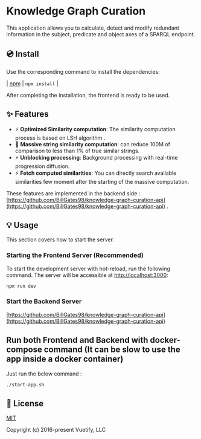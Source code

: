 # Knowledge Graph Curation

This application allows you to calculate, detect and modify redundant information in the subject, predicate and object axes of a SPARQL endpoint.

## 💿 Install

Use the corresponding command to install the dependencies:

| [npm](https://docs.npmjs.com/cli/v7/commands/npm-install)     | `npm install`  |

After completing the installation, the frontend is ready to be used.

## ✨ Features

- ⚡  **Optimized Similarity computation**: The similarity computation process is based on LSH algorithm .
- 🧩  **Massive string similarity computation**: can reduce 100M of comparison to less than 1% of true similar strings.
- ⚡  **Unblocking processing**: Background processing with real-time progression diffusion.
- ⚡ **Fetch computed similarities**: You can directly search available similarities few moment after the starting of the massive computation.

These features are implemented in the backend side : [https://github.com/BillGates98/knowledge-graph-curation-api](https://github.com/BillGates98/knowledge-graph-curation-api) .

## 💡 Usage

This section covers how to start the server.

### Starting the Frontend Server (Recommended)

To start the development server with hot-reload, run the following command. The server will be accessible at [http://localhost:3000](http://localhost:3000):

```bash
npm run dev
```

### Start the Backend Server

[https://github.com/BillGates98/knowledge-graph-curation-api](https://github.com/BillGates98/knowledge-graph-curation-api)

## Run both Frontend and Backend with docker-compose command (It can be slow to use the app inside a docker container)

Just run the below command :

```bash
./start-app.sh
```

## 📑 License
[MIT](http://opensource.org/licenses/MIT)

Copyright (c) 2016-present Vuetify, LLC
